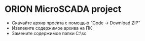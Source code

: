 # ORION MicroSCADA project
- Скачайте архив проекта с помощью "Code -> Download ZIP"
- Извлеките содержимое архива на ПК
- Замените содержимое папки C:\sc
